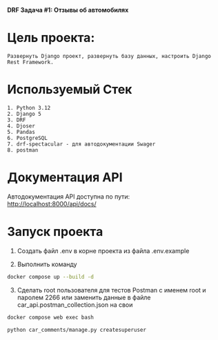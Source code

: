 **DRF Задача #1: Отзывы об автомобилях**

# Цель проекта:

    Развернуть Django проект, развернуть базу данных, настроить Django Rest Framework.

# Используемый Стек

    1. Python 3.12
    2. Django 5
    3. DRF
    4. Djoser
    5. Pandas
    6. PostgreSQL
    7. drf-spectacular - для автодокументации Swager
    8. postman

# Документация API

Автодокументация API доступна по пути:  
[http://localhost:8000/api/docs/](http://localhost:8000/api/docs/)
    
# Запуск проекта

1. Создать файл .env в корне проекта из файла .env.example

2. Выполнить команду

```bash
docker compose up --build -d

```

3. Сделать root пользователя для тестов Postman с именем root и паролем 2266 или заменить данные в файле car_api.postman_collection.json на свои

```bash
docker compose web exec bash

```

```bash
python car_comments/manage.py createsuperuser
```
